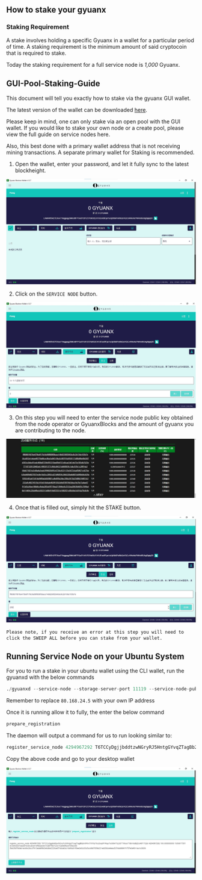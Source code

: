 
## How to stake your gyuanx

### Staking Requirement
A stake involves holding a specific Gyuanx in a wallet for a particular period of time. A staking requirement is the minimum amount of said cryptocoin that is required to stake.

Today the staking requirement for a full service node is *1,000* Gyuanx.

## GUI-Pool-Staking-Guide

This document will tell you exactly how to stake via the gyuanx GUI wallet.

The latest version of the wallet can be downloaded [here](https://download.gyuan.online).

Please keep in mind, one can only stake via an open pool with the GUI wallet. If you would like to stake your own node or a create pool, please view the full guide on service nodes here.

Also, this best done with a primary wallet address that is not receiving mining transactions. A separate primary wallet for Staking is recommended.

1) Open the wallet, enter your password, and let it fully sync to the latest blockheight.

![electron stake step](https://raw.githubusercontent.com/yuanxcoin/images/main/chinese/electron-stake-step1.jpg "Electron Stake Step 1")

2) Click on the `SERVICE NODE` button.

![electron stake step](https://raw.githubusercontent.com/yuanxcoin/images/main/chinese/electron-stake-step2.jpg "Electron Stake Step 2")

3) On this step you will need to enter the service node public key obtained from the node operator or GyuanxBlocks and the amount of gyuanx you are contributing to the node.

![electron stake step](https://raw.githubusercontent.com/yuanxcoin/images/main/chinese/gyuanx_blocks_SN_list.PNG.jpg "Electron Stake Step 3")

4) Once that is filled out, simply hit the STAKE button.

![electron stake step](https://raw.githubusercontent.com/yuanxcoin/images/main/chinese/electron-stake-step3.JPG "Electron Stake Step 4")

```
Please note, if you receive an error at this step you will need to click the SWEEP ALL before you can stake from your wallet.
```

## Running Service Node on your Ubuntu System

For you to run a stake in your ubuntu wallet using the CLI wallet, run the gyuanxd with the below commands

```python
./gyuanxd --service-node --storage-server-port 11119 --service-node-public-ip 80.168.24.5
```

Remember to replace `80.168.24.5` with your own IP address

Once it is running allow it to fully, the enter the below command

```python
prepare_registration
```

The daemon will output a command for us to run looking similar to:

```python
register_service_node 4294967292 T6TCCyDgjjbddtzwNGryRJ5HntgGYvqZTagBb2mtHhn7WWz7i5JDeqhFiHqu7ret56411ZJS7Thfeis718bVteBZ2UA6Y7G2d 4294967292 100.000000000 1535677391 ec3895ea70a4a91b5ec4b5e1df96a45e07046f1fb0123c754d98fb2d70f4529d 5bb35d7b8ab1acb943bc47913ada8f9d2e6d6e22264e57484a04c1bbfd461f0ee2e5435454cd9b7059b221eb506ce9ea4537ddd9faf1f1757e0ef611a41c0609
```

Copy the above code and go to your desktop wallet 

![electron stake step](https://raw.githubusercontent.com/yuanxcoin/images/main/chinese/registration.jpg "Electron Stake Step 6")


